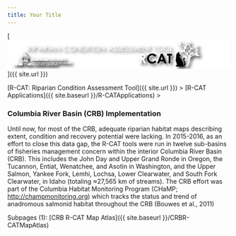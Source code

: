 ```yaml
---
title: Your Title
---
```


[![RCAT_Banner_Web](assets/images/RCAT_Banner_Web.png)]({{ site.url }})



[R-CAT: Riparian Condition Assessment Tool]({{ site.url }})‎ > ‎[R-CAT Applications]({{ site.baseurl }}/R-CATApplications)‎ > ‎

### Columbia River Basin (CRB) Implementation

Until now, for most of the CRB, adequate riparian habitat maps describing extent, condition and recovery potential were lacking. In 2015-2016, as an effort to close this data gap, the R-CAT tools were run in twelve sub-basins of fisheries management concern within the interior Columbia River Basin (CRB). This includes the John Day and Upper Grand Ronde in Oregon, the Tucannon, Entiat, Wenatchee, and Asotin in Washington, and the Upper Salmon, Yankee Fork, Lemhi, Lochsa, Lower Clearwater, and South Fork Clearwater, in Idaho (totaling ≈27,565 km of streams). The CRB effort was part of the Columbia Habitat Monitoring Program (CHaMP; http://champmonitoring.org) which tracks the status and trend of anadromous salmonid habitat throughout the CRB (Bouwes et al., 2011)

Subpages (1): [CRB R-CAT Map Atlas]({{ site.baseurl }}/CRBR-CATMapAtlas)

